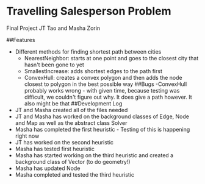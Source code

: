 # Travelling Salesperson Problem

Final Project
JT Tao and Masha Zorin

##Features
- Different methods for finding shortest path between cities
  - NearestNeighbor: starts at one point and goes to the closest city that hasn't been gone to yet
  - SmallestIncrease: adds shortest edges to the path first
  - ConvexHull: creates a convex polygon and then adds the node closest to polygon in the best possible way
##Bugs
-ConvexHull probably works wrong - with given time, because testing was difficult, we couldn't figure out why. It does give a path however. It also might be that
##Development Log
- JT and Masha created all of the files needed
- JT and Masha has worked on the background classes of Edge, Node and Map as well as the abstract class Solver
- Masha has completed the first heuristic - Testing of this is happening right now
- JT has worked on the second heuristic
- Masha has tested first heuristic
- Masha has started working on the third heuristic and created a background class of Vector (to do geometry!)
- Masha has updated Node
- Masha completed and tested the third heuristic

